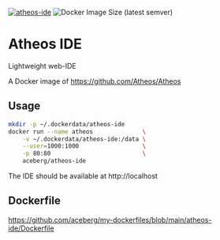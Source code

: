 [![atheos-ide](https://github.com/aceberg/my-dockerfiles/actions/workflows/atheos-ide.yml/badge.svg)](https://github.com/aceberg/my-dockerfiles/actions/workflows/atheos-ide.yml)
![Docker Image Size (latest semver)](https://img.shields.io/docker/image-size/aceberg/atheos-ide)

# Atheos IDE

Lightweight web-IDE

A Docker image of https://github.com/Atheos/Atheos

## Usage

```sh
mkdir -p ~/.dockerdata/atheos-ide
docker run --name atheos              \
    -v ~/.dockerdata/atheos-ide:/data \
    --user=1000:1000                  \
    -p 80:80                          \
    aceberg/atheos-ide
```

The IDE should be available at http://localhost


## Dockerfile

https://github.com/aceberg/my-dockerfiles/blob/main/atheos-ide/Dockerfile
